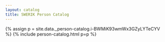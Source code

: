 ```yaml
---
layout: catalog
title: SWERIK Person Catalog
---
```

{% assign p = site.data._person-catalog.i-BWMiK93wmWx3GZyLYTeCYV %}
{% include person-catalog.html p=p %}

